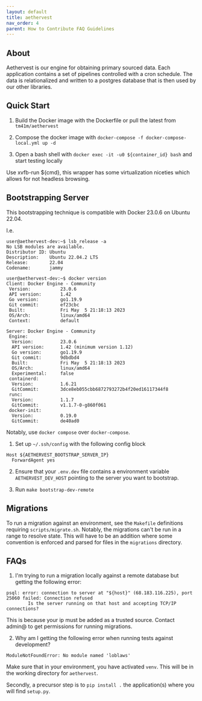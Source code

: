 ```yaml
---
layout: default
title: aethervest
nav_order: 4
parent: How to Contribute FAQ Guidelines
---
```


## About

Aethervest is our engine for obtaining primary sourced data. Each application contains a set of pipelines controlled
with a cron schedule. The data is relationalized and written to a postgres database that is then used by our other libraries.

## Quick Start
1. Build the Docker image with the Dockerfile or pull the latest from `tm41m/aethervest`

2. Compose the docker image with `docker-compose -f docker-compose-local.yml up -d`

3. Open a bash shell with `docker exec -it -u0 ${container_id} bash` and start testing locally

Use xvfb-run ${cmd}, this wrapper has some virtualization niceties which allows for not headless browsing.

## Bootstrapping Server

This bootstrapping technique is compatible with Docker 23.0.6 on Ubuntu 22.04.

I.e.

```
user@aethervest-dev:~$ lsb_release -a
No LSB modules are available.
Distributor ID: Ubuntu
Description:    Ubuntu 22.04.2 LTS
Release:        22.04
Codename:       jammy

user@aethervest-dev:~$ docker version
Client: Docker Engine - Community
 Version:           23.0.6
 API version:       1.42
 Go version:        go1.19.9
 Git commit:        ef23cbc
 Built:             Fri May  5 21:18:13 2023
 OS/Arch:           linux/amd64
 Context:           default

Server: Docker Engine - Community
 Engine:
  Version:          23.0.6
  API version:      1.42 (minimum version 1.12)
  Go version:       go1.19.9
  Git commit:       9dbdbd4
  Built:            Fri May  5 21:18:13 2023
  OS/Arch:          linux/amd64
  Experimental:     false
 containerd:
  Version:          1.6.21
  GitCommit:        3dce8eb055cbb6872793272b4f20ed16117344f8
 runc:
  Version:          1.1.7
  GitCommit:        v1.1.7-0-g860f061
 docker-init:
  Version:          0.19.0
  GitCommit:        de40ad0
```

Notably, use `docker compose` over `docker-compose`.

1. Set up `~/.ssh/config` with the following config block

```
Host ${AETHERVEST_BOOTSTRAP_SERVER_IP}
  ForwardAgent yes
```

2. Ensure that your `.env.dev` file contains a environment variable `AETHERVEST_DEV_HOST`
pointing to the server you want to bootstrap.

3. Run `make bootstrap-dev-remote`

## Migrations

To run a migration against an environment, see the `Makefile` definitions requiring `scripts/migrate.sh`.
Notably, the migrations can't be run in a range to resolve state. This will have to be an addition where
some convention is enforced and parsed for files in the `migrations` directory.

## FAQs

1. I'm trying to run a migration locally against a remote database but getting the following error:

```
psql: error: connection to server at "${host}" (68.183.116.225), port 25060 failed: Connection refused
        Is the server running on that host and accepting TCP/IP connections?
```

This is because your ip must be added as a trusted source. Contact admin@ to get permissions for
running migrations.

2. Why am I getting the following error when running tests against development?

```
ModuleNotFoundError: No module named 'loblaws'
```

Make sure that in your environment, you have activated `venv`. This will be in the
working directory for `aethervest`.

Secondly, a precursor step is to `pip install .` the application(s) where you will find
`setup.py`.
